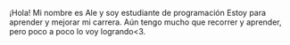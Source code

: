 ¡Hola! Mi nombre es Ale y soy estudiante de programación
Estoy para aprender y mejorar mi carrera. Aún tengo mucho
que recorrer y aprender, pero poco a poco lo voy logrando<3.
